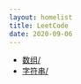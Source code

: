 ```yaml
---
layout: homelist
title: LeetCode
date: 2020-09-06
---
```


* [数组/](/dict/leetcode/array/?LeetCode%2C%E6%95%B0%E7%BB%84)
* [字符串/](/dict/leetcode/string/?LeetCode%2C%E5%AD%97%E7%AC%A6%E4%B8%B2)
